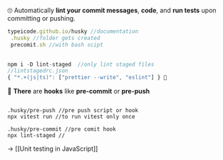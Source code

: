🙄 Automatically **lint your commit messages**, **code**, and **run tests** upon committing or pushing.

```js
typeicode.github.io/husky //documentation
 .husky //folder gets created
 precomit.sh //with bash scipt
 

npm i -D lint-staged  //only lint staged files
//lintstagedrc.json  
{ "*.+(js|ts)": ["prettier --write", "eslint"] } 🤯
```

📌 **There** are **hooks** like **pre-commit** or **pre-push** 

```⚠️Important to note!

.husky/pre-push //pre push script or hook
npx vitest run //to run vitest only once

.husky/pre-commit //pre comit hook 
npx lint-staged //
```

→ [[Unit testing in JavaScript]]